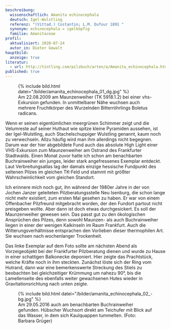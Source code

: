 ```yaml
---
beschreibung:
  wissenschaftlich: Amanita echinocephala
  deutsch: Igel-Wulstling
  referenz: "(Vittad.) Costantin; L.M. Dufour 1891 "
  synonym: echinocephala = igelköpfig
  familie: Amanitaceae
profil:
  aktualisiert: 2020-07-24
  autor_in: Dieter Gewalt
hauptbild:
  anzeige: true
literatur:
  - url: http://tintling.com/pilzbuch/arten/a/Amanita_echinocephala.html
published: true
---
```

<figure class="standard">
  {% include bild.html datei="/bilder/amanita_echinocephala_01_dg.jpg" %}
  <figcaption>Am 22.08.2009 am Maunzenweiher (TK 5918.1.2) bei einer vhs-Exkursion gefunden. In unmittelbarer Nähe wuchsen auch mehrere Fruchtkörper des Wurzelnden Bitterröhrlings Boletus radicans.</figcaption>
</figure>

Wenn er seinen eigentümlichen meergrünen Schimmer zeigt und die Velumreste auf seiner Huthaut wie spitze kleine Pyramiden aussehen, ist der Igel-Wulstling, auch Stachelschuppiger Wulstling genannt, kaum noch zu verwechseln. Allzu häufig wird man ihm allerdings nicht begegnen. Darum war der hier abgebildete Fund auch das absolute High Light einer VHS-Exkursion zum Maunzenweiher am Ostrand des Frankfurter Stadtwalds. Einen Monat zuvor hatte ich schon am benachbarten Buchrainweiher ein junges, leider stark angefressenes Exemplar entdeckt. Laut Verbreitungsatlas lag der damals einzige hessische Fundpunkt des seltenen Pilzes im gleichen TK-Feld und stammt mit größter Wahrscheinlichkeit vom gleichen Standort.

Ich erinnere mich noch gut, ihn während der 1980er Jahre in der von Jochen Janzer geleiteten Pilzberatungsstelle Neu Isenburg, die schon lange nicht mehr existiert, zum ersten Mal gesehen zu haben. Er war von einem Offenbacher Pilzfreund mitgebracht worden, der den Fundort partout nicht preisgeben wollte. Aber dann ist doch etwas durchgesickert. Es soll der Maunzenweiher gewesen sein. Das passt gut zu den ökologischen Ansprüchen des Pilzes, denn sowohl Maunzen- als auch Buchrainweiher liegen in einer der wenigen Kalkinseln im Raum Frankfurt. Auch die Witterungsverhältnisse entsprachen den Vorlieben dieser thermophilen Art. Sie wuchsen nach wochenlanger Trockenheit.

Das linke Exemplar auf dem Foto sollte am nächsten Abend als Vorzeigeobjekt bei der Frankfurter Pilzberatung dienen und wurde zu Hause in einer schattigen Balkonecke deponiert. Hier zeigte das Prachtstück, welche Kräfte noch in ihm steckten. Zunächst löste sich der Ring vom Hutrand, dann war eine bemerkenswerte Streckung des Stiels zu beobachten bei gleichzeitiger Krümmung um nahezu 90°, bis die Lamellenseite des ebenfalls weiter gewachsenen Hutes wieder in Gravitationsrichtung nach unten zeigte.

<figure class="standard">
  {% include bild.html datei="/bilder/amanita_echinocephala_02_-bg.jpg" %}
  <figcaption>Am 29.05.2016 auch am benachbarten Buchrainweiher gefunden. Hübscher Wuchsort direkt am Teichufer mit Blick auf das Wasser, in dem sich Kaulquappen tummelten. (Foto: Barbara Grüger)</figcaption>
</figure>